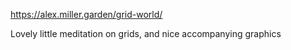 https://alex.miller.garden/grid-world/

Lovely little meditation on grids, and nice accompanying graphics